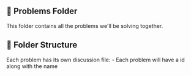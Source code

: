 ## 📝 Problems Folder

This folder contains all the problems we'll be solving together.

## 📂 Folder Structure

Each problem has its own discussion file:
     - Each problem will have a id along with the name


